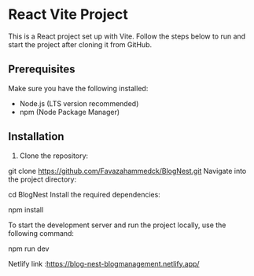# React Vite Project

This is a React project set up with Vite. Follow the steps below to run and start the project after cloning it from GitHub.

## Prerequisites

Make sure you have the following installed:

- Node.js (LTS version recommended)
- npm (Node Package Manager)

## Installation

1. Clone the repository:

git clone https://github.com/Favazahammedck/BlogNest.git
Navigate into the project directory:

cd BlogNest
Install the required dependencies:

npm install

To start the development server and run the project locally, use the following command:

npm run dev

Netlify link :https://blog-nest-blogmanagement.netlify.app/
